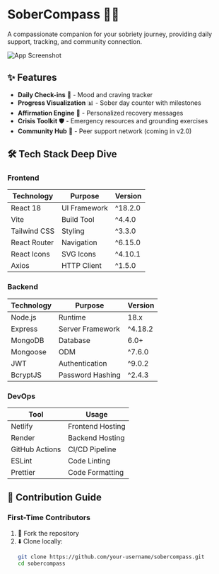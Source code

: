# SoberCompass 🌱🧭

A compassionate companion for your sobriety journey, providing daily support, tracking, and community connection.

![App Screenshot](/public/screenshot.png) <!-- Replace with actual path -->

## ✨ Features

- **Daily Check-ins** 📅 - Mood and craving tracker
- **Progress Visualization** 📊 - Sober day counter with milestones
- **Affirmation Engine** 💭 - Personalized recovery messages
- **Crisis Toolkit** 🛡️ - Emergency resources and grounding exercises
- **Community Hub** 👥 - Peer support network (coming in v2.0)

## 🛠 Tech Stack Deep Dive

### Frontend

| Technology   | Purpose      | Version |
| ------------ | ------------ | ------- |
| React 18     | UI Framework | ^18.2.0 |
| Vite         | Build Tool   | ^4.4.0  |
| Tailwind CSS | Styling      | ^3.3.0  |
| React Router | Navigation   | ^6.15.0 |
| React Icons  | SVG Icons    | ^4.10.1 |
| Axios        | HTTP Client  | ^1.5.0  |

### Backend

| Technology | Purpose          | Version |
| ---------- | ---------------- | ------- |
| Node.js    | Runtime          | 18.x    |
| Express    | Server Framework | ^4.18.2 |
| MongoDB    | Database         | 6.0+    |
| Mongoose   | ODM              | ^7.6.0  |
| JWT        | Authentication   | ^9.0.2  |
| BcryptJS   | Password Hashing | ^2.4.3  |

### DevOps

| Tool           | Usage            |
| -------------- | ---------------- |
| Netlify        | Frontend Hosting |
| Render         | Backend Hosting  |
| GitHub Actions | CI/CD Pipeline   |
| ESLint         | Code Linting     |
| Prettier       | Code Formatting  |

## 🤝 Contribution Guide

### First-Time Contributors

1. 🍴 Fork the repository
2. ⬇️ Clone locally:
   ```bash
   git clone https://github.com/your-username/sobercompass.git
   cd sobercompass
   ```
